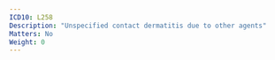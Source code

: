 ```yaml
---
ICD10: L258
Description: "Unspecified contact dermatitis due to other agents"
Matters: No
Weight: 0
---
```


